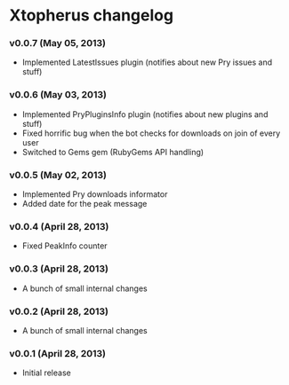 Xtopherus changelog
===================

### v0.0.7 (May 05, 2013)

* Implemented LatestIssues plugin (notifies about new Pry issues and stuff)

### v0.0.6 (May 03, 2013)

* Implemented PryPluginsInfo plugin (notifies about new plugins and stuff)
* Fixed horrific bug when the bot checks for downloads on join of every user
* Switched to Gems gem (RubyGems API handling)

### v0.0.5 (May 02, 2013)

* Implemented Pry downloads informator
* Added date for the peak message

### v0.0.4 (April 28, 2013)

* Fixed PeakInfo counter

### v0.0.3 (April 28, 2013)

* A bunch of small internal changes

### v0.0.2 (April 28, 2013)

* A bunch of small internal changes

### v0.0.1 (April 28, 2013)

* Initial release
